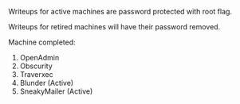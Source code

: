 Writeups for active machines are password protected with root flag.

Writeups for retired machines will have their password removed.

Machine completed:
1. OpenAdmin
2. Obscurity
3. Traverxec
4. Blunder (Active)
5. SneakyMailer (Active)

